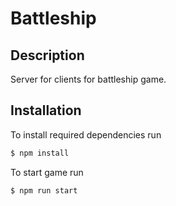 # Battleship

## Description

Server for clients for battleship game.

## Installation

To install required dependencies run 

```bash
$ npm install
```

To start game run

```bash
$ npm run start
```
